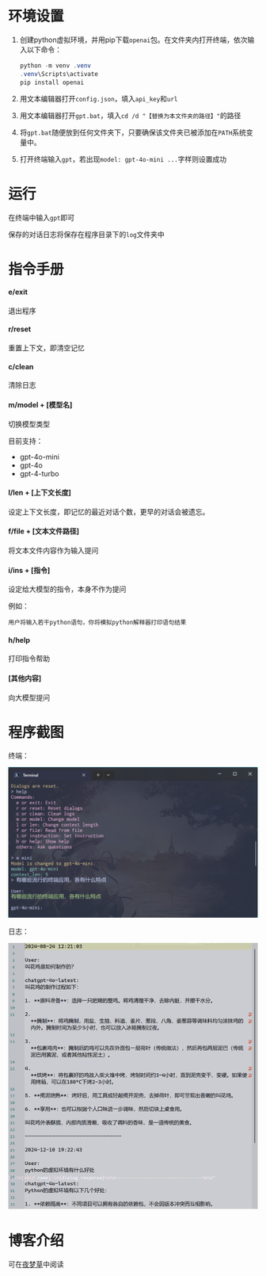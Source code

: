 # 环境设置

1. 创建python虚拟环境，并用pip下载`openai`包。在文件夹内打开终端，依次输入以下命令：
   ```powershell
   python -m venv .venv
   .venv\Scripts\activate
   pip install openai
   ```

   
2. 用文本编辑器打开`config.json`，填入`api_key`和`url`
3. 用文本编辑器打开`gpt.bat`，填入`cd /d "【替换为本文件夹的路径】"`的路径
4. 将`gpt.bat`随便放到任何文件夹下，只要确保该文件夹已被添加在`PATH`系统变量中。
5. 打开终端输入`gpt`，若出现`model: gpt-4o-mini ...`字样则设置成功



# 运行

在终端中输入`gpt`即可



保存的对话日志将保存在程序目录下的`log`文件夹中



# 指令手册

#### e/exit

退出程序

#### r/reset

重置上下文，即清空记忆

#### c/clean

清除日志

#### m/model + [模型名]

切换模型类型

目前支持：

+ gpt-4o-mini
+ gpt-4o
+ gpt-4-turbo

#### l/len + [上下文长度]

设定上下文长度，即记忆的最近对话个数，更早的对话会被遗忘。

#### f/file + [文本文件路径]

将文本文件内容作为输入提问

#### i/ins  + [指令]

设定给大模型的指令，本身不作为提问

例如：

`用户将输入若干python语句，你将模拟python解释器打印语句结果`

#### h/help

打印指令帮助

#### [其他内容]

向大模型提问



# 程序截图

终端：

![](.pic/2.png)

日志：

![](.pic/1.png)



# 博客介绍

可在[夜梦草](https://yemengcao.cc)中阅读